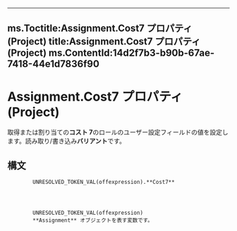

---
ms.Toctitle:Assignment.Cost7 プロパティ (Project)
title:Assignment.Cost7 プロパティ (Project)
ms.ContentId:14d2f7b3-b90b-67ae-7418-44e1d7836f90
---
# Assignment.Cost7 プロパティ (Project)




取得または割り当ての**コスト 7**のロールのユーザー設定フィールドの値を設定します。読み取り/書き込み**バリアント**です。

## 構文

            UNRESOLVED_TOKEN_VAL(offexpression).**Cost7**




            UNRESOLVED_TOKEN_VAL(offexpression)
            **Assignment** オブジェクトを表す変数です。




